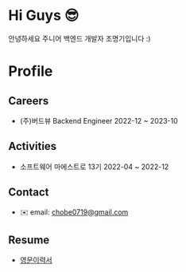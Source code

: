 <!--
**chobe111/chobe111** is a ✨ _special_ ✨ repository because its `README.md` (this file) appears on your GitHub profile.

Here a✉️re some ideas to get you started:

- 🔭 I’m currently working on ...
- 🌱 I’m currently learning ...
- 👯 I’m looking to collaborate on ...
- 🤔 I’m looking for help with ...
- 💬 Ask me about ...
- 📫 How to reach me: ...
- 😄 Pronouns: ...
- ⚡ Fun fact: ...
-->
# Hi Guys 😎

안녕하세요 주니어 백엔드 개발자 조명기입니다 :)
# Profile

## Careers
- (주)버드뷰 Backend Engineer 2022-12 ~ 2023-10

## Activities
- 소프트웨어 마에스트로 13기 2022-04 ~ 2022-12

## Contact
- ✉️ email: chobe0719@gmail.com

## Resume
- [영문이력서](https://docs.google.com/document/d/14KRwyfLUmTNu5E4WSzGs8u4w204nv9SbDOTZF8SVoAw/edit#heading=h.61e3cm1p1fln)
